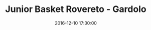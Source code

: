 ---
title: Junior Basket Rovereto - Gardolo
date: 2016-12-10 17:30:00
squadra-a: Junior Basket Rovereto
punteggio-a: 79
squadra-b: Bc Gardolo
punteggio-b: 46
partite/squadra: under-18-16-17
luogo: SCUOLA M. ""D. CHIESA""
categoria: under 18
---